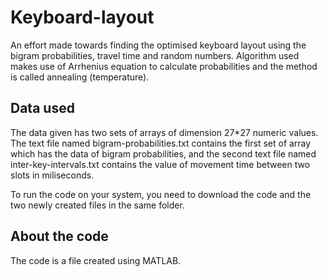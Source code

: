 # Keyboard-layout
An effort made towards finding the optimised keyboard layout using the bigram probabilities, travel time and random numbers. Algorithm used makes use of Arrhenius equation to calculate probabilities and the method is called annealing (temperature).

## Data used
The data given has two sets of arrays of dimension 27*27 numeric values. The text file named bigram-probabilities.txt contains the first set of array which has the data of bigram probabilities, and the second text file named inter-key-intervals.txt 
contains the value of movement time between two slots in miliseconds. 
 
To run the code on your system, you need to download the code and the two newly created files in the same folder. 

## About the code
The code is a file created using MATLAB.
